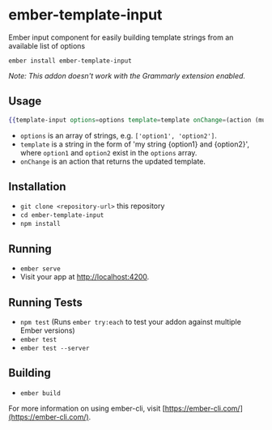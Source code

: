 # ember-template-input

Ember input component for easily building template strings from an available list of options

```shell
ember install ember-template-input
```

_Note: This addon doesn't work with the Grammarly extension enabled._

## Usage

```hbs
{{template-input options=options template=template onChange=(action (mut template))}}
```

- `options` is an array of strings, e.g. `['option1', 'option2']`.
- `template` is a string in the form of 'my string {option1} and {option2}', where `option1` and `option2`
  exist in the `options` array.
- `onChange` is an action that returns the updated template.

## Installation

* `git clone <repository-url>` this repository
* `cd ember-template-input`
* `npm install`

## Running

* `ember serve`
* Visit your app at [http://localhost:4200](http://localhost:4200).

## Running Tests

* `npm test` (Runs `ember try:each` to test your addon against multiple Ember versions)
* `ember test`
* `ember test --server`

## Building

* `ember build`

For more information on using ember-cli, visit [https://ember-cli.com/](https://ember-cli.com/).
